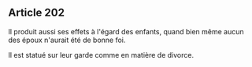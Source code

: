 Article 202
----
Il produit aussi ses effets à l'égard des enfants, quand bien même aucun des
époux n'aurait été de bonne foi.

Il est statué sur leur garde comme en matière de divorce.
